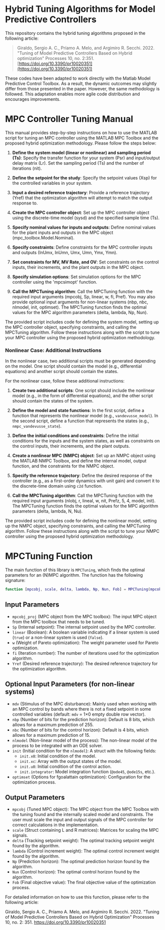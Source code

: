 # Hybrid Tuning Algorithms for Model Predictive Controllers

This repository contains the hybrid tuning algorithms proposed in the following article:

> Giraldo, Sergio A. C., Príamo A. Melo, and Argimiro R. Secchi. 2022. "Tuning of Model Predictive Controllers Based on Hybrid optimization" Processes 10, no. 2:351. [https://doi.org/10.3390/pr10020351](https://doi.org/10.3390/pr10020351)

These codes have been adapted to work directly with the Matlab Model Predictive Control Toolbox. As a result, the dynamic outcomes may slightly differ from those presented in the paper. However, the same methodology is followed. This adaptation enables more agile code distribution and encourages improvements.


# MPC Controller Tuning Manual

This manual provides step-by-step instructions on how to use the MATLAB script for tuning an MPC controller using the MATLAB MPC Toolbox and the proposed hybrid optimization methodology. Please follow the steps below:

1. **Define the system model (linear or nonlinear) and sampling period (Ts)**: Specify the transfer function for your system (Psr) and input/output delay matrix (Lr). Set the sampling period (Ts) and the number of iterations (nit).

2. **Define the setpoint for the study**: Specify the setpoint values (Xsp) for the controlled variables in your system.

3. **Input a desired reference trajectory**: Provide a reference trajectory (Yref) that the optimization algorithm will attempt to match the output response to.

4. **Create the MPC controller object**: Set up the MPC controller object using the discrete-time model (sysd) and the specified sample time (Ts).

5. **Specify nominal values for inputs and outputs**: Define nominal values for the plant inputs and outputs in the MPC object (mpc_toolbox.Model.Nominal).

6. **Specify constraints**: Define constraints for the MPC controller inputs and outputs (InUmx, InUmn, Umx, Umn, Ymx, Ymn).

7. **Set constraints for MV, MV Rate, and OV**: Set constraints on the control inputs, their increments, and the plant outputs in the MPC object.

8. **Specify simulation options**: Set simulation options for the MPC controller using the 'mpcsimopt' function.

9. **Call the MPCTuning algorithm**: Call the MPCTuning function with the required input arguments (mpcobj, Sp, linear, w, fi, Pref). You may also provide optional input arguments for non-linear systems (nbp, nbc, nlmodel, init, optimset). The MPCTuning function finds the optimal values for the MPC algorithm parameters (delta, lambda, Np, Nun).

The provided script includes code for defining the system model, setting up the MPC controller object, specifying constraints, and calling the MPCTuning algorithm. Follow these instructions along with the script to tune your MPC controller using the proposed hybrid optimization methodology.


### Nonlinear Case: Additional Instructions

In the nonlinear case, two additional scripts must be generated depending on the model. One script should contain the model (e.g., differential equations) and another script should contain the states.

For the nonlinear case, follow these additional instructions:

1. **Create two additional scripts**: One script should include the nonlinear model (e.g., in the form of differential equations), and the other script should contain the states of the system.

2. **Define the model and state functions**: In the first script, define a function that represents the nonlinear model (e.g., `vandevusse_model`). In the second script, define a function that represents the states (e.g., `nmpc_vandevusse_state`).

3. **Define the initial conditions and constraints**: Define the initial conditions for the inputs and the system states, as well as constraints on the control inputs, their increments, and the plant outputs.

4. **Create a nonlinear MPC (NMPC) object**: Set up an NMPC object using the MATLAB NMPC Toolbox, and define the internal model, output function, and the constraints for the NMPC object.

5. **Specify the reference trajectory**: Define the desired response of the controller (e.g., as a first-order dynamics with unit gain) and convert it to the discrete-time domain using `c2d` function.

6. **Call the MPCTuning algorithm**: Call the MPCTuning function with the required input arguments (nlobj, r, lineal, w, nit, Prefz, 5, 4, model, init). The MPCTuning function finds the optimal values for the MPC algorithm parameters (delta, lambda, N, Nu).

The provided script includes code for defining the nonlinear model, setting up the NMPC object, specifying constraints, and calling the MPCTuning algorithm. Follow these instructions along with the script to tune your NMPC controller using the proposed hybrid optimization methodology.


# MPCTuning Function

The main function of this library is `MPCTuning`, which finds the optimal parameters for an (N)MPC algorithm. The function has the following signature:

```matlab
function [mpcobj, scale, delta, lambda, Np, Nun, Fob] = MPCTuning(mpcobj_proj, Sp, linear, w, fi, Yref, varargin)
```

## Input Parameters

- `mpcobj_proj` (MPC object from the MPC toolbox): The input MPC object from the MPC toolbox that needs to be tuned.
- `Sp` (Internal setpoint): The internal setpoint used by the MPC controller.
- `linear` (Boolean): A boolean variable indicating if a linear system is used (`true`) or a non-linear system is used (`false`).
- `w` (Weight of Pareto optimization): The weight parameter used for Pareto optimization.
- `fi` (Iteration number): The number of iterations used for the optimization algorithm.
- `Yref` (Desired reference trajectory): The desired reference trajectory for the optimization algorithm.

## Optional Input Parameters (for non-linear systems)

- `mdv` (Stimulus of the MPC disturbance): Mainly used when working with an MPC control by bands where there is not a fixed setpoint in some controlled variables (default: `mdv` = 1×0 empty double row vector).
- `nbp` (Number of bits for the prediction horizon): Default is 8 bits, which allows for a maximum prediction of 255.
- `nbc` (Number of bits for the control horizon): Default is 4 bits, which allows for a maximum prediction of 15.
- `nlmodel` (Non-linear model of the process): The non-linear model of the process to be integrated with an ODE solver.
- `init` (Initial condition for the `nlmodel`): A struct with the following fields:
  - `init.x0`: Initial condition of the model.
  - `init.xc`: Array with the output states of the model.
  - `init.u0`: Initial condition of the control action.
  - `init.integrator`: Model integration function (`@ode45`, `@ode15s`, etc.).
- `optimset` (Options for fgoalattain optimization): Configuration for the optimization process.

## Output Parameters

- `mpcobj` (Tuned MPC object): The MPC object from the MPC Toolbox with the tuning found and the internally scaled model and constraints. The user must scale the input and output signals of the MPC controller for correct calculations in the implementation.
- `scale` (Struct containing L and R matrices): Matrices for scaling the MPC signals.
- `delta` (Tracking setpoint weight): The optimal tracking setpoint weight found by the algorithm.
- `lambda` (Control increment weight): The optimal control increment weight found by the algorithm.
- `Np` (Prediction horizon): The optimal prediction horizon found by the algorithm.
- `Nun` (Control horizon): The optimal control horizon found by the algorithm.
- `Fob` (Final objective value): The final objective value of the optimization process.

For detailed information on how to use this function, please refer to the following article:

Giraldo, Sergio A. C., Príamo A. Melo, and Argimiro R. Secchi. 2022. "Tuning of Model Predictive Controllers Based on Hybrid Optimization" Processes 10, no. 2: 351. https://doi.org/10.3390/pr10020351

